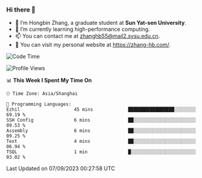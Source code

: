 ### Hi there 👋

- 🔭 I’m Hongbin Zhang, a graduate student at **Sun Yat-sen University**.
- 🌱 I’m currently learning high-performance computing.
- 📫 You can contact me at zhanghb55@mail2.sysu.edu.cn.
- 👀 You can visit my personal website at https://zhang-hb.com/.

<!--START_SECTION:waka-->
![Code Time](http://img.shields.io/badge/Code%20Time-229%20hrs%2033%20mins-blue)

![Profile Views](http://img.shields.io/badge/Profile%20Views-0-blue)

📊 **This Week I Spent My Time On** 

```text
🕑︎ Time Zone: Asia/Shanghai

💬 Programming Languages: 
Ezhil                    45 mins             █████████████████░░░░░░░░   69.19 % 
SSH Config               6 mins              ██░░░░░░░░░░░░░░░░░░░░░░░   09.53 % 
Assembly                 6 mins              ██░░░░░░░░░░░░░░░░░░░░░░░   09.25 % 
Text                     4 mins              ██░░░░░░░░░░░░░░░░░░░░░░░   06.94 % 
TSQL                     1 min               █░░░░░░░░░░░░░░░░░░░░░░░░   03.02 % 
```


 Last Updated on 07/09/2023 00:27:58 UTC
<!--END_SECTION:waka-->